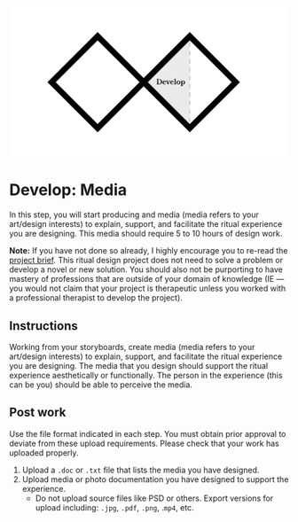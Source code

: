 ![Double Diamond Develop Phase graphic](/assets/dd-process-develop-1200px@2x.png)

# Develop: Media

In this step, you will start producing and media (media refers to your art/design interests) to explain, support, and facilitate the ritual experience you are designing. This media should require 5 to 10 hours of design work.

**Note:** If you have not done so already, I highly encourage you to re-read the [project brief](/projects/ritual/ritual_project.md). This ritual design project does not need to solve a problem or develop a novel or new solution. You should also not be purporting to have mastery of professions that are outside of your domain of knowledge (IE — you would not claim that your project is therapeutic unless you worked with a professional therapist to develop the project).

## Instructions

Working from your storyboards, create media (media refers to your art/design interests) to explain, support, and facilitate the ritual experience you are designing. The media that you design should support the ritual experience aesthetically or functionally. The person in the experience (this can be you) should be able to perceive the media.

## Post work

Use the file format indicated in each step. You must obtain prior approval to deviate from these upload requirements. Please check that your work has uploaded properly.

1. Upload a `.doc` or `.txt` file that lists the media you have designed.
2. Upload media or photo documentation you have designed to support the experience.
    - Do not upload source files like PSD or others. Export versions for upload including: `.jpg`, `.pdf`, `.png`, .`mp4`, etc.